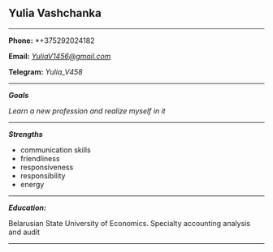 ## **Yulia Vashchanka**
* * *
**Phone:** *+375292024182

**Email:** *YuliaV1456@gmail.com*

**Telegram:** *Yulia_V458*  
* * *
***Goals***

*Learn a new profession and realize myself in it*

* * *
***Strengths***
- communication skills
- friendliness
- responsiveness
- responsibility 
- energy
* * *
***Education:***

Belarusian State University of Economics.
Specialty accounting analysis and audit
* * *
